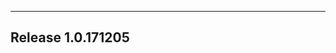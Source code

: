 ---------------------------------------------------------------------
Release 1.0.171205
---------------------------------------------------------------------
